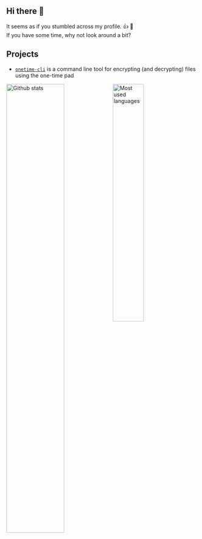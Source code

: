 ## Hi there 👋

It seems as if you stumbled across my profile. 👍 🙂<br>
If you have some time, why not look around a bit?

## Projects
  * [`onetime-cli`](https://github.com/einfachIrgendwer0815/onetime-cli) is a command line tool for encrypting (and decrypting) files using the one-time pad

<div style="width: 100%">
  <img align="left" style="width: 55%; height: auto;" alt="Github stats" src="https://github-readme-stats-git-masterrstaa-rickstaa.vercel.app/api?username=einfachIrgendwer0815&count_private=true&show_icons=true&theme=dark&title_color=0c88fc&include_all_commits=true&hide_border=true&bg_color=000&hide_rank=true" />

  <img align="left" style="width: 40%; height: auto;" alt="Most used languages" src="https://github-readme-stats-git-masterrstaa-rickstaa.vercel.app/api/top-langs/?username=einfachIrgendwer0815&layout=compact&langs_count=8&theme=dark&title_color=0c88fc&hide_border=true&bg_color=000" />
</div>

